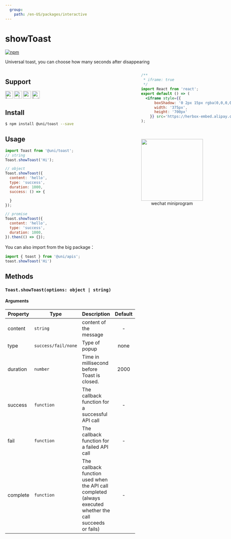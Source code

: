 ```yaml
---
  group:
    path: /en-US/packages/interactive
---
```


# showToast 
[![npm](https://img.shields.io/npm/v/@uni/toast.svg)](https://www.npmjs.com/package/@uni/toast)

Universal toast, you can choose how many seconds after disappearing

<div style="display: flex;flex-direction: row;justify-content: space-between;">
<div style="margin-right: 20px;">

## Support
<img alt="browser" src="https://gw.alicdn.com/tfs/TB1uYFobGSs3KVjSZPiXXcsiVXa-200-200.svg" width="25px" height="25px" title="h5" /> <img alt="miniApp" src="https://gw.alicdn.com/tfs/TB1bBpmbRCw3KVjSZFuXXcAOpXa-200-200.svg" width="25px" height="25px" title="ali miniprogram" /> <img alt="wechatMiniprogram" src="https://img.alicdn.com/tfs/TB1slcYdxv1gK0jSZFFXXb0sXXa-200-200.svg" width="25px" height="25px" title="wechatMiniprogram"> <img alt="bytedanceMicroApp" src="https://gw.alicdn.com/tfs/TB1jFtVzO_1gK0jSZFqXXcpaXXa-200-200.svg" width="25px" height="25px" title="bytedanceMicroApp"> 

## Install

```bash
$ npm install @uni/toast --save
```

## Usage

```js
import Toast from '@uni/toast';
// string
Toast.showToast('Hi');

// object
Toast.showToast({
  content: 'hello',
  type: 'success',
  duration: 1000,
  success: () => {

  }
});

// promise
Toast.showToast({
  content: 'hello',
  type: 'success',
  duration: 1000,
}).then(() => {});
```

You can also import from the big package：
```js
import { toast } from '@uni/apis';
toast.showToast('Hi')
```

## Methods

### `Toast.showToast(options: object | string)`

#### Arguments
| Property | Type     | Description                                 | Default |
| -------- | -------- | ------------------------------------------- | :-----: |
| content  | `string` | content of the message                      |    -    |
| type | `success/fail/none` | Type of popup |  none  |
| duration | `number` | Time in millisecond before Toast is closed. |  2000   |
| success | `function` | The callback function for a successful API call |  -  |
| fail | `function` | The callback function for a failed API call |  -  |
| complete | `function` | The callback function used when the API call completed (always executed whether the call succeeds or fails) |  -  |

</div>
<div>

```jsx | inline
/**
 * iframe: true
 */
import React from 'react';
export default () => (
  <iframe style={{
      boxShadow: '0 2px 15px rgba(0,0,0,0.1)',
      width: '375px',
      height: '700px'
    }} src='https://herbox-embed.alipay.com/p/uni/uni?previewZoom=100&view=preview&defaultPage=pages/toast/index&topSlider=false'></iframe>
);
```

<div style="display: flex;margin-top: 50px;">
  <div>
    <img src="https://img.alicdn.com/imgextra/i3/O1CN01FNr42l289DDCz46Dc_!!6000000007889-0-tps-668-636.jpg" width="200" height="200" />
    <div style="text-align: center;">wechat miniprogram</div>
  </div>
</div>

</div>
</div>

